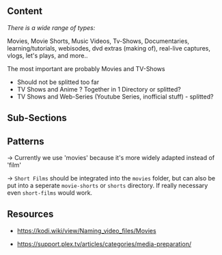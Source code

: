 ## Content

*There is a wide range of types:*

Movies, Movie Shorts, Music Videos, Tv-Shows, Documentaries, learning/tutorials, webisodes, dvd extras (making of), real-live captures, vlogs, let's plays, and more..  

The most important are probably Movies and TV-Shows

* Should not be splitted too far
* TV Shows and Anime ? Together in 1 Directory or splitted?
* TV Shows and Web-Series (Youtube Series, inofficial stuff) - splitted?

## Sub-Sections

## Patterns

→ Currently we use 'movies' because it's more widely adapted instead of 'film'

→ `Short Films` should be integrated into the `movies` folder, but can also be put into a seperate `movie-shorts` or `shorts` directory. If really necessary even `short-films` would work.

## Resources

- https://kodi.wiki/view/Naming_video_files/Movies

- https://support.plex.tv/articles/categories/media-preparation/
